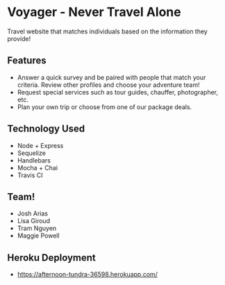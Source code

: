 
# Voyager - Never Travel Alone

Travel website that matches individuals based on the information they provide!

## Features
- Answer a quick survey and be paired with people that match your criteria. Review other profiles and choose your adventure team!
- Request special services such as tour guides, chauffer, photographer, etc.
- Plan your own trip or choose from one of our package deals.

## Technology Used
- Node + Express
- Sequelize
- Handlebars
- Mocha + Chai
- Travis CI

## Team!
- Josh Arias
- Lisa Giroud
- Tram Nguyen
- Maggie Powell

## Heroku Deployment
- https://afternoon-tundra-36598.herokuapp.com/
